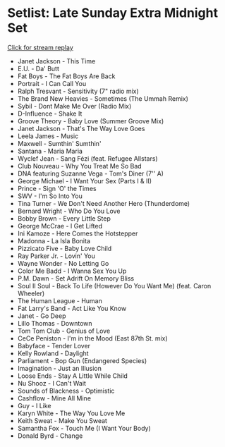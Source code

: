 # Setlist: Late Sunday Extra Midnight Set

[Click for stream replay](https://www.reddit.com/rpan/r/RedditSets/nzfflb)

 * Janet Jackson - This Time
 * E.U. - Da' Butt
 * Fat Boys - The Fat Boys Are Back
 * Portrait - I Can Call You
 * Ralph Tresvant - Sensitivity (7" radio mix)
 * The Brand New Heavies - Sometimes (The Ummah Remix)
 * Sybil - Dont Make Me Over (Radio Mix)
 * D-Influence - Shake It
 * Groove Theory - Baby Love (Summer Groove Mix)
 * Janet Jackson - That's The Way Love Goes
 * Leela James - Music
 * Maxwell - Sumthin' Sumthin'
 * Santana - Maria Maria
 * Wyclef Jean - Sang Fézi (feat. Refugee Allstars)
 * Club Nouveau - Why You Treat Me So Bad
 * DNA featuring Suzanne Vega - Tom's Diner (7'' A)
 * George Michael - I Want Your Sex (Parts I & II)
 * Prince - Sign 'O' the Times
 * SWV - I'm So Into You
 * Tina Turner - We Don't Need Another Hero (Thunderdome)
 * Bernard Wright - Who Do You Love
 * Bobby Brown - Every Little Step
 * George McCrae - I Get Lifted
 * Ini Kamoze - Here Comes the Hotstepper
 * Madonna - La Isla Bonita
 * Pizzicato Five - Baby Love Child
 * Ray Parker Jr. - Lovin' You
 * Wayne Wonder - No Letting Go
 * Color Me Badd - I Wanna Sex You Up
 * P.M. Dawn - Set Adrift On Memory Bliss
 * Soul II Soul - Back To Life (However Do You Want Me) (feat. Caron Wheeler)
 * The Human League - Human
 * Fat Larry's Band - Act Like You Know
 * Janet - Go Deep
 * Lillo Thomas - Downtown
 * Tom Tom Club - Genius of Love
 * CeCe Peniston - I'm in the Mood (East 87th St. mix)
 * Babyface - Tender Lover
 * Kelly Rowland - Daylight
 * Parliament - Bop Gun (Endangered Species)
 * Imagination - Just an Illusion
 * Loose Ends - Stay A Little While Child
 * Nu Shooz - I Can't Wait
 * Sounds of Blackness - Optimistic
 * Cashflow - Mine All Mine
 * Guy - I Like
 * Karyn White - The Way You Love Me
 * Keith Sweat - Make You Sweat
 * Samantha Fox - Touch Me (I Want Your Body)
 * Donald Byrd - Change
